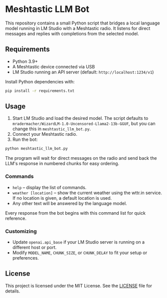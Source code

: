 # Meshtastic LLM Bot

This repository contains a small Python script that bridges a local language model running in LM Studio with a Meshtastic radio. It listens for direct messages and replies with completions from the selected model.

## Requirements

- Python 3.9+
- A Meshtastic device connected via USB
- LM Studio running an API server (default: `http://localhost:1234/v1`)

Install Python dependencies with:

```bash
pip install -r requirements.txt
```

## Usage

1. Start LM Studio and load the desired model. The script defaults to `mradermacher/WizardLM-1.0-Uncensored-Llama2-13b-GGUF`, but you can change this in `meshtastic_llm_bot.py`.
2. Connect your Meshtastic radio.
3. Run the bot:

```bash
python meshtastic_llm_bot.py
```

The program will wait for direct messages on the radio and send back the LLM's response in numbered chunks for easy ordering.

### Commands

- `help` – display the list of commands.
- `weather [location]` – show the current weather using the wttr.in service. If no location is given, a default location is used.
- Any other text will be answered by the language model.

Every response from the bot begins with this command list for quick reference.

### Customizing

- Update `openai.api_base` if your LM Studio server is running on a different host or port.
- Modify `MODEL_NAME`, `CHUNK_SIZE`, or `CHUNK_DELAY` to fit your setup or preferences.

## License

This project is licensed under the MIT License. See the [LICENSE](LICENSE) file for details.
